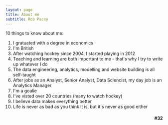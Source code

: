 ```yaml
---
layout: page
title: About me
subtitle: Rob Pacey
---
```


10 things to know about me:
1. I gratuated with a degree in economics
2. I'm British 
3. After watching hockey since 2004, I started playing in 2012
4. Teaching and learning are both important to me - that's why I try to write up whatever I do
5. The data engineering, analytics, modelling and website building is all self-taught
6. After jobs as an Analyst, Senior Analyst, Data Sciencist, my day job is an Analytics Manager
7. I'm a goalie
8. I've visted over 20 countries (many to watch hockey)
9. I believe data makes everything better
10. Life is never as bad as you think it is, but it's never as good either

<div style="text-align:right;">

####  #32

</div>
